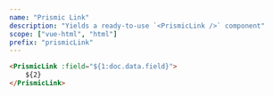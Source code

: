 ```yaml
---
name: "Prismic Link"
description: "Yields a ready-to-use `<PrismicLink />` component"
scope: ["vue-html", "html"]
prefix: "prismicLink"
---
```


```html
<PrismicLink :field="${1:doc.data.field}">
	${2}
</PrismicLink>
```
